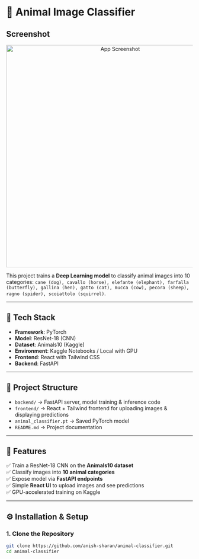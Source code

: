 # 🐾 Animal Image Classifier

## Screenshot

<p align="center">
  <img src="https://github.com/anish-sharan/Animal-Recognition/blob/main/frontend/workings/Screenshot%202025-08-30%20at%204.45.05%E2%80%AFPM.png" alt="App Screenshot" width="600">
</p>

This project trains a **Deep Learning model** to classify animal images into 10 categories:
`cane (dog), cavallo (horse), elefante (elephant), farfalla (butterfly), gallina (hen), gatto (cat), mucca (cow), pecora (sheep), ragno (spider), scoiattolo (squirrel)`.

---

## 🚀 Tech Stack
- **Framework**: PyTorch  
- **Model**: ResNet-18 (CNN)  
- **Dataset**: Animals10 (Kaggle)  
- **Environment**: Kaggle Notebooks / Local with GPU  
- **Frontend**: React with Tailwind CSS  
- **Backend**: FastAPI  

---

## 📂 Project Structure
- `backend/` → FastAPI server, model training & inference code  
- `frontend/` → React + Tailwind frontend for uploading images & displaying predictions  
- `animal_classifier.pt` → Saved PyTorch model  
- `README.md` → Project documentation  

---

## 🔑 Features
✅ Train a ResNet-18 CNN on the **Animals10 dataset**  
✅ Classify images into **10 animal categories**  
✅ Expose model via **FastAPI endpoints**  
✅ Simple **React UI** to upload images and see predictions  
✅ GPU-accelerated training on Kaggle  

---

## ⚙️ Installation & Setup

### 1. Clone the Repository
```bash
git clone https://github.com/anish-sharan/animal-classifier.git
cd animal-classifier
